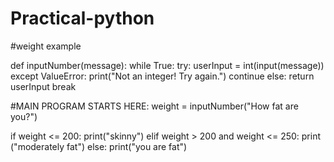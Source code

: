 # Practical-python
#weight example

def inputNumber(message):
  while True:
    try:
       userInput = int(input(message))       
    except ValueError:
       print("Not an integer! Try again.")
       continue
    else:
       return userInput 
       break 
     

#MAIN PROGRAM STARTS HERE:
weight = inputNumber("How fat are you?")

if weight <= 200:
    print("skinny")
elif weight > 200 and weight <= 250:
    print ("moderately fat")
else: 
    print("you are fat")
